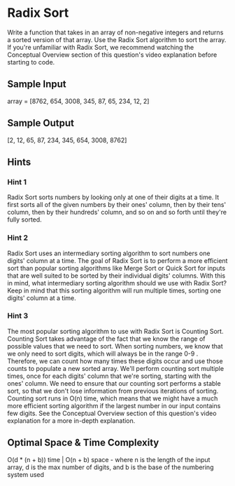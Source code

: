 # Radix Sort

Write a function that takes in an array of non-negative integers and returns a sorted version
 of that array. Use the Radix Sort algorithm to sort the array.
If you're unfamiliar with Radix Sort, we recommend watching the Conceptual Overview section of
this question's video explanation before starting to code.
 
## Sample Input
array = [8762, 654, 3008, 345, 87, 65, 234, 12, 2]

## Sample Output
[2, 12, 65, 87, 234, 345, 654, 3008, 8762]

## Hints
### Hint 1
Radix Sort sorts numbers by looking only at one of their digits at a time. It first sorts all of 
the given numbers by their ones' column, then by their tens' column, then by their hundreds' column, 
and so on and so forth until they're fully sorted.

### Hint 2
Radix Sort uses an intermediary sorting algorithm to sort numbers one digits' column at a time. 
The goal of Radix Sort is to perform a more efficient sort than popular sorting algorithms like 
Merge Sort or Quick Sort for inputs that are well suited to be sorted by their individual digits' columns. 
With this in mind, what intermediary sorting algorithm should we use with Radix Sort? Keep in mind that 
this sorting algorithm will run multiple times, sorting one digits' column at a time.

### Hint 3
The most popular sorting algorithm to use with Radix Sort is Counting Sort.
Counting Sort takes advantage of the fact that we know the range of possible values that we need to sort. 
When sorting numbers, we know that we only need to sort digits, which will always be in the range 0-9 . 
Therefore, we can count how many times these digits occur and use those counts to populate a new sorted array. 
We'll perform counting sort multiple times, once for each digits' column that we're sorting, starting with the 
ones' column. We need to ensure that our counting sort performs a stable sort, so that we don't lose information 
from previous iterations of sorting. Counting sort runs in O(n) time, which means that we might have a much more 
efficient sorting algorithm if the largest number in our input contains few digits. 
See the Conceptual Overview section of this question's video explanation for a more in-depth explanation.

## Optimal Space & Time Complexity
O(d * (n + b)) time | O(n + b) space - where n is the length of the input array, d is the max number of digits, 
and b is the base of the numbering system used

